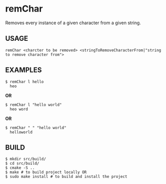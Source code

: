 # remChar
Removes every instance of a given character from a given string.

## USAGE
    remChar <charcter to be removed> <stringToRemoveCharacterFrom|"string to remove character from">

## EXAMPLES
    $ remChar l hello
      heo

**OR**

    $ remChar l "hello world"
      heo word

**OR**

    $ remChar " " "hello world"
      helloworld

## BUILD
    $ mkdir src/build/
    $ cd src/build/
    $ cmake -S ..
    $ make # to build project locally OR
    $ sudo make install # to build and install the project
